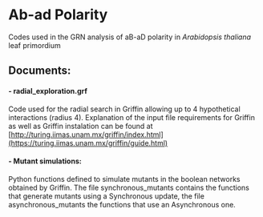# Ab-ad Polarity
Codes used in the GRN analysis of aB-aD polarity in _Arabidopsis thaliana_ leaf primordium

## Documents:

#### - radial_exploration.grf
Code used for the radial search in Griffin allowing up to 4 hypothetical interactions (radius 4). Explanation of the input file requirements for Griffin as well as Griffin instalation can be found at [http://turing.iimas.unam.mx/griffin/index.html](https://turing.iimas.unam.mx/griffin/guide.html)

#### - Mutant simulations:
Python functions defined to simulate mutants in the boolean networks obtained by Griffin.
The file synchronous_mutants contains the functions that generate mutants using a Synchronous update, the file asynchronous_mutants the functions that use an Asynchronous one.
